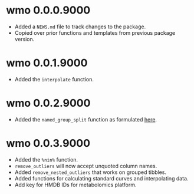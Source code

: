 # wmo 0.0.0.9000

* Added a `NEWS.md` file to track changes to the package.
* Copied over prior functions and templates from previous package version.

# wmo 0.0.1.9000

* Added the `interpolate` function. 

# wmo 0.0.2.9000

* Added the `named_group_split` function as formulated [here](https://github.com/tidyverse/dplyr/issues/4223).

# wmo 0.0.3.9000

* Added the `%nin%` function. 
* `remove_outliers` will now accept unquoted column names.
* Added `remove_nested_outliers` that works on grouped tibbles.
* Added functions for calculating standard curves and interpolating data.
* Add key for HMDB IDs for metabolomics platform.
